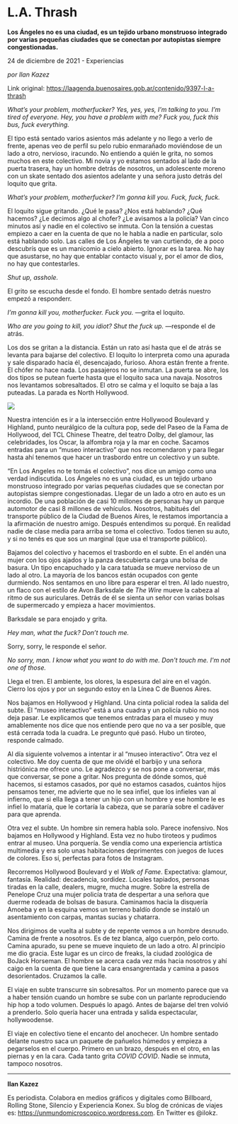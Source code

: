 # L.A. Thrash

**Los Ángeles no es una ciudad, es un tejido urbano monstruoso integrado por varias pequeñas ciudades que se conectan por autopistas siempre congestionadas.**

24 de diciembre de 2021 - Experiencias

_por Ilan Kazez_

Link original: https://laagenda.buenosaires.gob.ar/contenido/9397-l-a-thrash



*What’s your problem, motherfucker? Yes, yes, yes, I’m talking to you. I’m tired of everyone. Hey, you have a problem with me? Fuck you, fuck this bus, fuck everything.*




El tipo está sentado varios asientos más adelante y no llego a verlo de frente, apenas veo de perfil su pelo rubio enmarañado moviéndose de un lado a otro, nervioso, iracundo. No entiendo a quién le grita, no somos muchos en este colectivo. Mi novia y yo estamos sentados al lado de la puerta trasera, hay un hombre detrás de nosotros, un adolescente moreno con un skate sentado dos asientos adelante y una señora justo detrás del loquito que grita.




*What’s your problem, motherfucker? I’m gonna kill you. Fuck, fuck, fuck.*




El loquito sigue gritando. ¿Qué le pasa? ¿Nos está hablando? ¿Qué hacemos? ¿Le decimos algo al chofer? ¿Le avisamos a la policía? Van cinco minutos así y nadie en el colectivo se inmuta. Con la tensión a cuestas empiezo a caer en la cuenta de que no le habla a nadie en particular, solo está hablando solo. Las calles de Los Ángeles te van curtiendo, de a poco descubrís que es un manicomio a cielo abierto. Ignorar es la tarea. No hay que asustarse, no hay que entablar contacto visual y, por el amor de dios, no hay que contestarles.




*Shut up, asshole.*




El grito se escucha desde el fondo. El hombre sentado detrás nuestro empezó a responderr.




*I’m gonna kill you, motherfucker. Fuck you.* —grita el loquito.




*Who are you going to kill, you idiot? Shut the fuck up.* —responde el de atrás.




Los dos se gritan a la distancia. Están un rato así hasta que el de atrás se levanta para bajarse del colectivo. El loquito lo interpreta como una apurada y sale disparado hacia él, desencajado, furioso. Ahora están frente a frente. El chófer no hace nada. Los pasajeros no se inmutan. La puerta se abre, los dos tipos se putean fuerte hasta que el loquito saca una navaja. Nosotros nos levantamos sobresaltados. El otro se calma y el loquito se baja a las puteadas. La parada es North Hollywood.




![](https://cdn.feater.me/files/images/128743/1744ff71-9ecc-4cf4-a2a4-767d65f5f5f9.jpg)




Nuestra intención es ir a la intersección entre Hollywood Boulevard y Highland, punto neurálgico de la cultura pop, sede del Paseo de la Fama de Hollywood, del TCL Chinese Theatre, del teatro Dolby, del glamour, las celebridades, los Oscar, la alfombra roja y la mar en coche. Sacamos entradas para un “museo interactivo” que nos recomendaron y para llegar hasta ahí tenemos que hacer un trasbordo entre un colectivo y un subte.




“En Los Angeles no te tomás el colectivo”, nos dice un amigo como una verdad indiscutida. Los Ángeles no es una ciudad, es un tejido urbano monstruoso integrado por varias pequeñas ciudades que se conectan por autopistas siempre congestionadas. Llegar de un lado a otro en auto es un incordio. De una población de casi 10 millones de personas hay un parque automotor de casi 8 millones de vehículos. Nosotros, habitués del transporte público de la Ciudad de Buenos Aires, le restamos importancia a la afirmación de nuestro amigo. Después entendimos su porqué. En realidad nadie de clase media para arriba se toma el colectivo. Todos tienen su auto, y si no tenés es que sos un marginal (que usa el transporte público).




Bajamos del colectivo y hacemos el trasbordo en el subte. En el andén una mujer con los ojos ajados y la panza descubierta carga una bolsa de basura. Un tipo encapuchado y la cara tatuada se mueve nervioso de un lado al otro. La mayoría de los bancos están ocupados con gente durmiendo. Nos sentamos en uno libre para esperar el tren. Al lado nuestro, un flaco con el estilo de Avon Barksdale de *The Wire* mueve la cabeza al ritmo de sus auriculares. Detrás de él se sienta un señor con varias bolsas de supermercado y empieza a hacer movimientos.




Barksdale se para enojado y grita.




*Hey man, what the fuck? Don’t touch me.*




Sorry, sorry, le responde el señor.




*No sorry, man. I know what you want to do with me. Don't touch me. I'm not one of those.*




Llega el tren. El ambiente, los olores, la espesura del aire en el vagón. Cierro los ojos y por un segundo estoy en la Línea C de Buenos Aires.




Nos bajamos en Hollywood y Highland. Una cinta policial rodea la salida del subte. El “museo interactivo” está a una cuadra y un policía rubio no nos deja pasar. Le explicamos que tenemos entradas para el museo y muy amablemente nos dice que nos entiende pero que no va a ser posible, que está cerrada toda la cuadra. Le pregunto qué pasó. Hubo un tiroteo, responde calmado.




Al día siguiente volvemos a intentar ir al “museo interactivo”. Otra vez el colectivo. Me doy cuenta de que me olvidé el barbijo y una señora histriónica me ofrece uno. Le agradezco y se nos pone a conversar, más que conversar, se pone a gritar. Nos pregunta de dónde somos, qué hacemos, si estamos casados, por qué no estamos casados, cuántos hijos pensamos tener, me advierte que no le sea infiel, que los infieles van al infierno, que si ella llega a tener un hijo con un hombre y ese hombre le es infiel lo mataría, que le cortaría la cabeza, que se pararía sobre el cadáver para que aprenda.




Otra vez el subte. Un hombre sin remera habla solo. Parece inofensivo. Nos bajamos en Hollywood y Highland. Esta vez no hubo tiroteos y pudimos entrar al museo. Una porquería. Se vendía como una experiencia artística multimedia y era solo unas habitaciones deprimentes con juegos de luces de colores. Eso sí, perfectas para fotos de Instagram.




Recorremos Hollywood Boulevard y el *Walk of Fame*. Expectativa: glamour, fantasía. Realidad: decadencia, sordidez. Locales tapiados, personas tiradas en la calle, dealers, mugre, mucha mugre. Sobre la estrella de Penelope Cruz una mujer policía trata de despertar a una señora que duerme rodeada de bolsas de basura. Caminamos hacia la disquería Amoeba y en la esquina vemos un terreno baldío donde se instaló un asentamiento con carpas, mantas sucias y chatarra.




Nos dirigimos de vuelta al subte y de repente vemos a un hombre desnudo. Camina de frente a nosotros. Es de tez blanca, algo cuerpón, pelo corto. Camina apurado, su pene se mueve inquieto de un lado a otro. Al principio me dio gracia. Este lugar es un circo de freaks, la ciudad zoológica de BoJack Horseman. El hombre se acerca cada vez más hacia nosotros y ahí caigo en la cuenta de que tiene la cara ensangrentada y camina a pasos desorientados. Cruzamos la calle.




El viaje en subte transcurre sin sobresaltos. Por un momento parece que va a haber tensión cuando un hombre se sube con un parlante reproduciendo hip hop a todo volumen. Después lo apagó. Antes de bajarse del tren volvió a prenderlo. Solo quería hacer una entrada y salida espectacular, hollywoodense.




El viaje en colectivo tiene el encanto del anochecer. Un hombre sentado delante nuestro saca un paquete de pañuelos húmedos y empieza a pegarselos en el cuerpo. Primero en un brazo, después en el otro, en las piernas y en la cara. Cada tanto grita *COVID COVID*. Nadie se inmuta, tampoco nosotros.




---




**Ilan Kazez**




Es periodista. Colabora en medios gráficos y digitales como Billboard, Rolling Stone, Silencio y Experiencia Konex. Su blog de crónicas de viajes es: https://unmundomicroscopico.wordpress.com. En Twitter es @ilokz.



